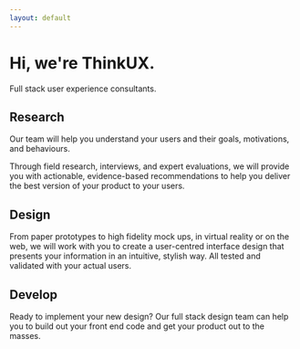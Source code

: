 ```yaml
---
layout: default
---
```

<div class="container">
  <div class="jumbotron">
    <h1 class="text-center">Hi, we're ThinkUX.</h1>
    <p class="text-center">Full stack user experience consultants.</p>
  </div>
  <div class="row">
    <div class="col-xs-12 col-lg-4">
      <h2 class="text-center"><span class="brand-color"><i class="fa fa-flask" aria-hidden="true"></i></span> Research</h2>
      <p>
        Our team will help you understand your users and their goals, motivations, and behaviours.</p><p>Through field research, interviews,
        and expert evaluations, we will provide you with actionable, evidence-based recommendations to help you deliver the best version
        of your product to your users.
      </p>
    </div>
    <div class="col-xs-12 col-lg-4">
      <h2 class="text-center"><span class="brand-color"><i class="fa fa-pencil-square-o" aria-hidden="true"></i></span> Design</h2>
      <p>
        From paper prototypes to high fidelity mock ups, in virtual reality or on the web, we will work with you to create a 
        user-centred interface design that presents your information in an intuitive, stylish way. All tested and validated 
        with your actual users.
      </p>
    </div>
    <div class="col-xs-12 col-lg-4">
      <h2 class="text-center"><span class="brand-color"><i class="fa fa-code" aria-hidden="true"></i></span> Develop</h2>
      <p>
        Ready to implement your new design? Our full stack design team can help you to build out your front end code and get your
        product out to the masses.
      </p>
    </div>
  </div>
</div>

